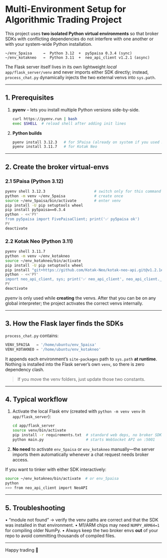 # Multi-Environment Setup for Algorithmic Trading Project

This project uses **two isolated Python virtual environments** so that broker SDKs with conflicting dependencies do not interfere with one another or with your system-wide Python installation.

```
~/env_5paisa     →  Python 3.12  +  py5paisa 0.3.4 (sync)
~/env_kotakneo   →  Python 3.11  +  neo_api_client v1.2.1 (async)
```

The Flask server itself lives in its own lightweight _local_ `app/flask_server/venv` and never imports either SDK directly; instead, `process_chat.py` dynamically injects the two external venvs into `sys.path`.

---
## 1. Prerequisites

1. **pyenv** – lets you install multiple Python versions side-by-side.
   ```bash
   curl https://pyenv.run | bash
   exec $SHELL  # reload shell after adding init lines
   ```
2. **Python builds**
   ```bash
   pyenv install 3.12.3   # for 5Paisa (already on system if you used 3.12)
   pyenv install 3.11.7   # for Kotak Neo
   ```

---
## 2. Create the broker virtual-envs

### 2.1  5Paisa (Python 3.12)
```bash
pyenv shell 3.12.3                      # switch only for this command
python -m venv ~/env_5paisa             # create once
source ~/env_5paisa/bin/activate        # enter venv
pip install -U pip setuptools wheel
pip install py5paisa==0.3.4
python - <<'PY'
from py5paisa import FivePaisaClient; print('✅ py5paisa ok')
PY
deactivate
```

### 2.2  Kotak Neo (Python 3.11)
```bash
pyenv shell 3.11.7
python -m venv ~/env_kotakneo
source ~/env_kotakneo/bin/activate
pip install -U pip setuptools wheel
pip install "git+https://github.com/Kotak-Neo/kotak-neo-api.git@v1.2.1#egg=neo_api_client"
python - <<'PY'
import neo_api_client, sys; print('✅ neo_api_client', neo_api_client.__version__)
PY
deactivate
```

_pyenv_ is only used while **creating** the venvs. After that you can be on any global interpreter; the project activates the correct venvs internally.

---
## 3. How the Flask layer finds the SDKs

`process_chat.py` contains:
```python
VENV_5PAISA   = '/home/ubuntu/env_5paisa'
VENV_KOTAKNEO = '/home/ubuntu/env_kotakneo'
```
It appends each environment’s `site-packages` path to `sys.path` **at runtime**.  Nothing is installed into the Flask server’s own `venv`, so there is zero dependency clash.

> If you move the venv folders, just update those two constants.

---
## 4. Typical workflow

1. Activate the local Flask env (created with `python -m venv venv` in `app/flask_server`):
   ```bash
   cd app/flask_server
   source venv/bin/activate
   pip install -r requirements.txt  # standard web deps, no broker SDKs
   python main.py                   # starts WebSocket API on :5001
   ```
2. **No need** to activate `env_5paisa` or `env_kotakneo` manually—the server imports them automatically whenever a chat request needs broker access.

If you want to tinker with either SDK interactively:
```bash
source ~/env_kotakneo/bin/activate  # or env_5paisa
python
>>> from neo_api_client import NeoAPI
```

---
## 5. Troubleshooting

• “module not found” → verify the venv paths are correct and that the SDK was installed in that environment.
• M1/ARM chips may need `NUMPY_ARM64=1` for compiling older NumPy.
• Always keep the two broker envs **out** of your repo to avoid committing thousands of compiled files.

---
Happy trading 🚀
